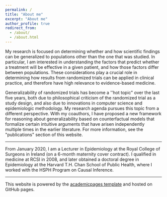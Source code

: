 ```yaml
---
permalink: /
title: "About me"
excerpt: "About me"
author_profile: true
redirect_from: 
  - /about/
  - /about.html
---
```


My research is focused on determining whether and how scientific findings can be generalized to populations other than the one that was studied. In particular, I am interested in understanding the factors that predict whether a treatment will be effective in a given patient, and how those factors differ between populations. These considerations play a crucial role in determining how results from randomized trials can be applied in clinical practice, and therefore have high relevance to evidence-based medicine. 

Generalizability of randomized trials has become a ''hot topic" over the last five years, both due to philosophical criticism of the randomized trial as a study design, and also due to innovations in computer science and epidemiologic methodology. My research agenda pursues this topic from a different perspective. With my coauthors, I have proposed a new framework for reasoning about generalizability based on counterfactual models that formalize certain intuitive arguments that have arisen independently multiple times in the earlier literature. For more information, see the "publications" section of this website. 



---

From January 2020, I am a Lecturer in Epidemiology at the Royal College of Surgeons in Ireland (on a 6-month maternity cover contract). I qualified in medicine at RCSI in 2008, and later obtained a doctoral degree in Epidemiology at the Harvard T.H. Chan School of Public Health, where I worked with the HSPH Program on Causal Inference. 

---

This website is powered by the [academicpages template](https://github.com/academicpages/academicpages.github.io) and hosted on GitHub pages. 

